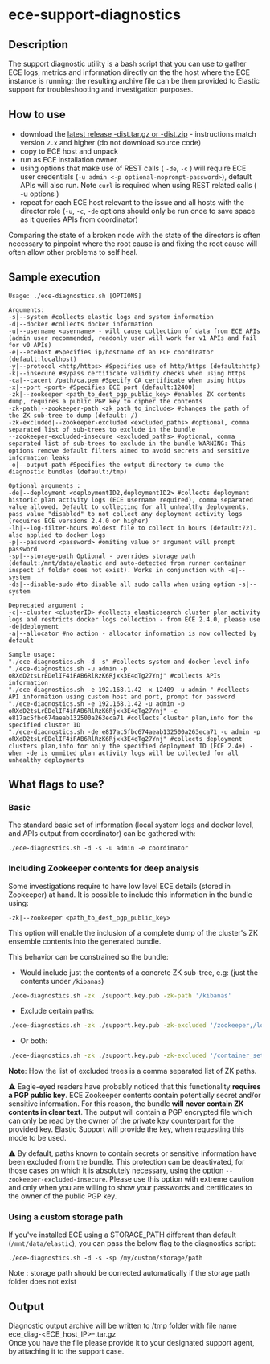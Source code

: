 # ece-support-diagnostics

## Description

The support diagnostic utility is a bash script that you can use to gather ECE logs, metrics and information directly on the the host where the ECE instance is running; the resulting archive file can be then provided to Elastic support for troubleshooting and investigation purposes.

## How to use

* download the [latest release -dist.tar.gz or -dist.zip](https://github.com/elastic/ece-support-diagnostics/releases/latest) - instructions match version `2.x` and higher (do not download source code)
* copy to ECE host and unpack
* run as ECE installation owner.
* using options that make use of REST calls ( `-de`, `-c` ) will require ECE user credentials (`-u admin <-p optional-noprompt-password>`), default APIs will also run. Note `curl` is required when using REST related calls ( -u options )
* repeat for each ECE host relevant to the issue and all hosts with the director role (`-u`, `-c`, `-de` options should only be run once to save space as it queries APIs from coordinator)

Comparing the state of a broken node with the state of the directors is often necessary to pinpoint where the root cause is and fixing the root cause will often allow other problems to self heal.


## Sample execution

```
Usage: ./ece-diagnostics.sh [OPTIONS]

Arguments:
-s|--system #collects elastic logs and system information
-d|--docker #collects docker information
-u|--username <username> - will cause collection of data from ECE APIs (admin user recommended, readonly user will work for v1 APIs and fail for v0 APIs)
-e|--ecehost #Specifies ip/hostname of an ECE coordinator (default:localhost)
-y|--protocol <http/https> #Specifies use of http/https (default:http)
-k|--insecure #Bypass certificate validity checks when using https
-ca|--cacert /path/ca.pem #Specify CA certificate when using https
-x|--port <port> #Specifies ECE port (default:12400)
-zk|--zookeeper <path_to_dest_pgp_public_key> #enables ZK contents dump, requires a public PGP key to cipher the contents
-zk-path|--zookeeper-path <zk_path_to_include> #changes the path of the ZK sub-tree to dump (default: /)
-zk-excluded|--zookeeper-excluded <excluded_paths> #optional, comma separated list of sub-trees to exclude in the bundle
--zookeeper-excluded-insecure <excluded_paths> #optional, comma separated list of sub-trees to exclude in the bundle WARNING: This options remove default filters aimed to avoid secrets and sensitive information leaks
-o|--output-path #Specifies the output directory to dump the diagnostic bundles (default:/tmp)

Optional arguments :
-de|--deployment <deploymentID2,deploymentID2> #collects deployment historic plan activity logs (ECE username required), comma separated value allowed. Default to collecting for all unhealthy deployments, pass value "disabled" to not collect any deployment activity logs (requires ECE versions 2.4.0 or higher)
-lh|--log-filter-hours #oldest file to collect in hours (default:72). also applied to docker logs
-p|--password <password> #omiting value or argument will prompt password
-sp|--storage-path Optional - overrides storage path (default:/mnt/data/elastic and auto-detected from runner container inspect if folder does not exist). Works in conjunction with -s|--system
-ds|--disable-sudo #to disable all sudo calls when using option -s|--system

Deprecated argument :
-c|--cluster <clusterID> #collects elasticsearch cluster plan activity logs and restricts docker logs collection - from ECE 2.4.0, please use -de|deployment
-a|--allocator #no action - allocator information is now collected by default

Sample usage:
"./ece-diagnostics.sh -d -s" #collects system and docker level info
"./ece-diagnostics.sh -u admin -p oRXdD2tsLrEDelIF4iFAB6RlRzK6Rjxk3E4qTg27Ynj" #collects APIs information
"./ece-diagnostics.sh -e 192.168.1.42 -x 12409 -u admin " #collects API information using custom host and port, prompt for password
"./ece-diagnostics.sh -e 192.168.1.42 -u admin -p oRXdD2tsLrEDelIF4iFAB6RlRzK6Rjxk3E4qTg27Ynj" -c e817ac5fbc674aeab132500a263eca71 #collects cluster plan,info for the specified cluster ID
"./ece-diagnostics.sh -de e817ac5fbc674aeab132500a263eca71 -u admin -p oRXdD2tsLrEDelIF4iFAB6RlRzK6Rjxk3E4qTg27Ynj" #collects deployment clusters plan,info for only the specified deployment ID (ECE 2.4+) - when -de is ommited plan activity logs will be collected for all unhealthy deployments
```

## What flags to use?

### Basic
The standard basic set of information (local system logs and docker level, and APIs output from coordinator) can be gathered with:

```
./ece-diagnostics.sh -d -s -u admin -e coordinator
```

### Including Zookeeper contents for deep analysis
Some investigations require to have low level ECE details (stored in Zookeeper) at hand. It is possible to include this information in the bundle using:

```
-zk|--zookeeper <path_to_dest_pgp_public_key>
```

This option will enable the inclusion of a complete dump of the cluster's ZK ensemble contents into the generated bundle.

This behavior can be constrained so the bundle:

- Would include just the contents of a concrete ZK sub-tree, e.g: (just the contents under `/kibanas`) 
```bash
./ece-diagnostics.sh -zk ./support.key.pub -zk-path '/kibanas'
```
- Exclude certain paths:
```bash
./ece-diagnostics.sh -zk ./support.key.pub -zk-excluded '/zookeeper,/locks'
```
- Or both:
```bash
./ece-diagnostics.sh -zk ./support.key.pub -zk-excluded '/container_sets/cloud-uis,/container_sets/zookeeper-servers' -zk-path '/container_sets'
```

**Note**: How the list of excluded trees is a comma separated list of ZK paths.

:warning: Eagle-eyed readers have probably noticed that this functionality **requires a PGP public key**. ECE Zookeeper contents contain potentially secret and/or sensitive information. For this reason, the bundle **will never contain ZK contents in clear text**. The output will contain a PGP encrypted file which can only be read by the owner of the private key counterpart for the provided key. Elastic Support will provide the key, when requesting this mode to be used.

:warning: By default, paths known to contain secrets or sensitive information have been excluded from the bundle. This protection can be deactivated, for those cases on which it is absolutely necessary, using the option `--zookeeper-excluded-insecure`. Please use this option with extreme caution and only when you are willing to show your passwords and certificates to the owner of the public PGP key.

### Using a custom storage path
If you've installed ECE using a STORAGE_PATH different than default (`/mnt/data/elastic`),  you can pass the below flag to the diagnostics script:

```
./ece-diagnostics.sh -d -s -sp /my/custom/storage/path
```
Note : storage path should be corrected automatically if the storage path folder does not exist


## Output
Diagnostic output archive will be written to /tmp folder with file name ece_diag-<ECE_host_IP>-<Timestamp>.tar.gz  
Once you have the file please provide it to your designated support agent, by attaching it to the support case.

